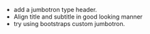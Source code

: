 + add a jumbotron type header.
+ Align title and subtitle in good looking manner
+ try using bootstraps custom jumbotron.